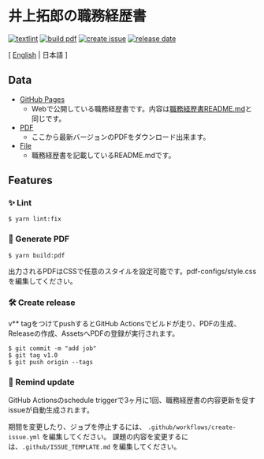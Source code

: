 # 井上拓郎の職務経歴書

[![textlint](https://img.shields.io/github/workflow/status/kawamataryo/resume/lint%20text?label=textlint&logo=github&color=yellow)](https://github.com/kawamataryo/resume/actions?query=workflow%3A%22lint+text%22)
[![build pdf](https://img.shields.io/github/workflow/status/kawamataryo/resume/build-pdf?label=build%20pdf&logo=github)](https://github.com/kawamataryo/resume/actions?query=workflow%3A%22build+pdf%22)
[![create issue](https://img.shields.io/github/workflow/status/kawamataryo/resume/create%20issue?label=create%20issue&logo=github&color=orange)](https://github.com/kawamataryo/resume/actions?query=workflow%3A%22create+issue%22)
[![release date](https://img.shields.io/github/release-date/kawamataryo/resume?color=blue&logo=github)](https://github.com/kawamataryo/resume/releases)

[ [English](https://github.com/takuro-inoue1913/resume/blob/master/README.md) | 日本語 ]

## Data
- [GitHub Pages](https://takuro-inoue1913.github.io/resume/)  
  - Webで公開している職務経歴書です。内容は[職務経歴書README.md](https://github.com/takuro-inoue1913/resume/blob/master/docs/README.md)と同じです。
- [PDF](https://github.com/takuro-inoue1913/resume/releases)  
  - ここから最新バージョンのPDFをダウンロード出来ます。
- [File](https://github.com/takuro-inoue1913/resume/blob/master/docs/README.md)  
  - 職務経歴書を記載しているREADME.mdです。

## Features

### 

### ✨ Lint
```
$ yarn lint:fix
```

### 📝 Generate PDF
```
$ yarn build:pdf
```
出力されるPDFはCSSで任意のスタイルを設定可能です。pdf-configs/style.cssを編集してください。

### 🛠 Create release

v** tagをつけてpushするとGitHub Actionsでビルドが走り、PDFの生成、Releaseの作成、AssetsへPDFの登録が実行されます。

```
$ git commit -m "add job"
$ git tag v1.0
$ git push origin --tags
```

### 📆 Remind update

GitHub Actionsのschedule triggerで3ヶ月に1回、職務経歴書の内容更新を促すissueが自動生成されます。

期間を変更したり、ジョブを停止するには、 `.github/workflows/create-issue.yml` を編集してください。 
課題の内容を変更するには、`.github/ISSUE_TEMPLATE.md` を編集してください。
